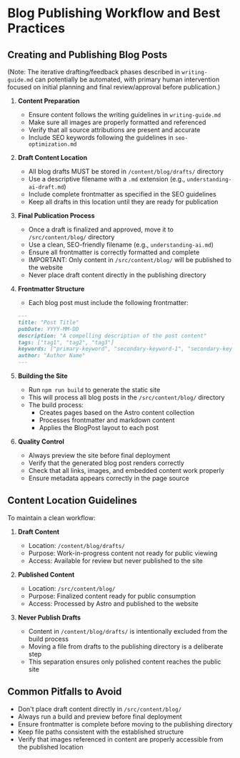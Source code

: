 # Blog Publishing Workflow and Best Practices

## Creating and Publishing Blog Posts

(Note: The iterative drafting/feedback phases described in `writing-guide.md` can potentially be automated, with primary human intervention focused on initial planning and final review/approval before publication.)

1. **Content Preparation**
   - Ensure content follows the writing guidelines in `writing-guide.md`
   - Make sure all images are properly formatted and referenced
   - Verify that all source attributions are present and accurate
   - Include SEO keywords following the guidelines in `seo-optimization.md`

2. **Draft Content Location**
   - All blog drafts MUST be stored in `/content/blog/drafts/` directory
   - Use a descriptive filename with a `.md` extension (e.g., `understanding-ai-draft.md`)
   - Include complete frontmatter as specified in the SEO guidelines
   - Keep all drafts in this location until they are ready for publication

3. **Final Publication Process**
   - Once a draft is finalized and approved, move it to `/src/content/blog/` directory
   - Use a clean, SEO-friendly filename (e.g., `understanding-ai.md`)
   - Ensure all frontmatter is correctly formatted and complete
   - IMPORTANT: Only content in `/src/content/blog/` will be published to the website
   - Never place draft content directly in the publishing directory

4. **Frontmatter Structure**
   - Each blog post must include the following frontmatter:
   ```markdown
   ---
   title: "Post Title"
   pubDate: YYYY-MM-DD
   description: "A compelling description of the post content"
   tags: ["tag1", "tag2", "tag3"]
   keywords: ["primary-keyword", "secondary-keyword-1", "secondary-keyword-2"]
   author: "Author Name"
   ---
   ```

5. **Building the Site**
   - Run `npm run build` to generate the static site
   - This will process all blog posts in the `/src/content/blog/` directory
   - The build process:
     - Creates pages based on the Astro content collection
     - Processes frontmatter and markdown content
     - Applies the BlogPost layout to each post

6. **Quality Control**
   - Always preview the site before final deployment
   - Verify that the generated blog post renders correctly
   - Check that all links, images, and embedded content work properly
   - Ensure metadata appears correctly in the page source

## Content Location Guidelines

To maintain a clean workflow:

1. **Draft Content**
   - Location: `/content/blog/drafts/`
   - Purpose: Work-in-progress content not ready for public viewing
   - Access: Available for review but never published to the site

2. **Published Content**
   - Location: `/src/content/blog/`
   - Purpose: Finalized content ready for public consumption
   - Access: Processed by Astro and published to the website

3. **Never Publish Drafts**
   - Content in `/content/blog/drafts/` is intentionally excluded from the build process
   - Moving a file from drafts to the publishing directory is a deliberate step
   - This separation ensures only polished content reaches the public site

## Common Pitfalls to Avoid

- Don't place draft content directly in `/src/content/blog/`
- Always run a build and preview before final deployment
- Ensure frontmatter is complete before moving to the publishing directory
- Keep file paths consistent with the established structure
- Verify that images referenced in content are properly accessible from the published location     